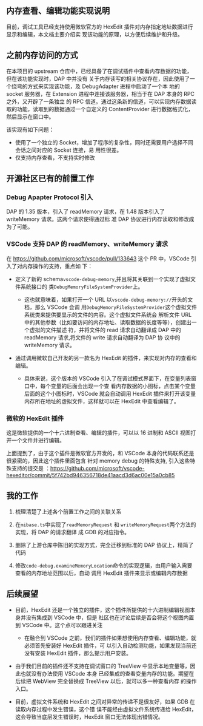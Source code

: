 ## 内存查看、编辑功能实现说明

目前，调试工具已经支持使用微软官方的 HexEdit 插件对内存指定地址数据进行显示和编辑，本文档主要介绍实
现该功能的原理，以方便后续维护和升级。

## 之前内存访问的方式

在本项目的 upstream 仓库中，已经具备了在调试插件中查看内存数据的功能，但在该功能实现时，DAP 中并没有
关于内存读写的相关协议存在，因此使用了一个绕弯的方式来实现该功能，及 DebugAdapter 进程中启动了一个本
地的 socket 服务器，在 Extension 进程中连接该服务器，相当于在 DAP 本身的 RPC 之外，又开辟了一条独立
的 RPC 信道。通过这条新的信道，可以实现内存数据读取的功能，读取到的数据通过一个自定义的
ContentProvider 进行数据格式化，然后显示在窗口中。

该实现有如下问题：

- 使用了一个独立的 Socket，增加了程序的复杂性，同时还需要用户选择不同会话之间对应的 Socket 连接，易
  用性很差。
- 仅支持内存查看，不支持实时修改

## 开源社区已有的前置工作

### Debug Apapter Protocol 引入

DAP 的 1.35 版本，引入了 readMemory 请求，在 1.48 版本引入了 writeMemory 请求。这两个请求使得通过标
准 DAP 协议进行内存读取和修改成为了可能。

### VSCode 支持 DAP 的 readMemory、writeMemory 请求

在 https://github.com/microsoft/vscode/pull/133643 这个 PR 中，VSCode 引入了对内存操作的支持，重点如
下：

- 定义了新的 schema`vscode-debug-memory`,并且将其关联到一个实现了虚拟文件系统接口的
  类`DebugMemoryFileSystemProvider`上。

  - 这也就意味着，如果打开一个 URL 以`vscode-debug-memory://`开头的文档，那么 VSCode 会调
    用`DebugMemoryFileSystemProvider`这个虚拟文件系统类来提供要显示的文件的内容。这个虚拟文件系统会
    解析文件 URL 中的其他参数（比如要访问的内存地址、读取数据的长度等等），创建出一个虚拟的文件描述
    符，并将文件的 read 请求自动翻译成 DAP 中的 readMemory 请求,将文件的 write 请求自动翻译为 DAP 协
    议中的 writeMemory 请求。

- 通过调用微软自己开发的另一款名为 HexEdit 的插件，来实现对内存的查看和编辑。
  - 具体来说，这个版本的 VSCode 引入了在调试模式界面下，在变量列表窗口中，每个变量的后面会出现一个查
    看内存数据的小图标，点击某个变量后面的这个小图标时，VSCode 就会自动调用 HexEdit 插件来打开该变量
    内存所在地址的虚拟文件，这样就可以在 HexEdit 中查看编辑了。

### 微软的 HexEdit 插件

这是微软提供的一个十六进制查看、编辑的插件，可以以 16 进制和 ASCII 视图打开一个文件并进行编辑。

上面提到了，由于这个插件是微软官方开发的，和 VSCode 本身的代码联系还是很紧密的，因此这个插件里面包含
针对 memory debug 的特殊支持, 引入这些特殊支持的提交是
：https://github.com/microsoft/vscode-hexeditor/commit/5f742bd946356718de41aacd3d6ac00e15a0cb85

## 我的工作

1. 梳理清楚了上述各个前置工作之间的关联关系

1. 在`mibase.ts`中实现了`readMemoryRequest` 和 `writeMemoryRequest`两个方法的实现，将 DAP 的请求翻译
   成 GDB 的对应指令。

1. 删除了上游仓库中陈旧的实现方式，完全迁移到标准的 DAP 协议上，精简了代码

1. 修改`code-debug.examineMemoryLocation`命令的实现逻辑，由用户输入需要查看的内存地址范围以后，自动
   调用 HexEdit 插件来显示或编辑内存数据

## 后续展望

- 目前，HexEdit 还是一个独立的插件，这个插件所提供的十六进制编辑视图本身并没有集成到 VSCode 中，但是
  社区也在讨论后续是否会将这个视图内置到 VSCode 中。这个点可以跟进关注

  - 在融合到 VSCode 之前，我们的插件如果想使用内存查看、编辑功能，就必须首先安装好 HexEdit 插件，可
    以引入自动检测功能，如果发现当前还没有安装 HexEdit 插件，那么提示用户安装。

- 由于我们目前的插件还不支持在调试窗口的 TreeView 中显示本地变量等，因此也就没有办法使用 VSCode 本身
  已经集成的查看变量内存的功能。期望在后续把 WebView 完全替换成 TreeView 以后，就可以多一种查看内存
  的操作入口。

- 目前，虚拟文件系统和 HexEdit 之间对异常的传递不是很友好，如果 GDB 在读取内存过程中发生错误，这个错
  误不能经由虚拟文件系统传递给 HexEdit，这会导致当底层发生错误时，HexEdit 窗口无法体现出错情况。
